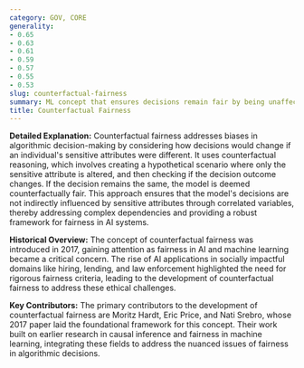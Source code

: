```yaml
---
category: GOV, CORE
generality:
- 0.65
- 0.63
- 0.61
- 0.59
- 0.57
- 0.55
- 0.53
slug: counterfactual-fairness
summary: ML concept that ensures decisions remain fair by being unaffected by sensitive attributes, such as race or gender, in hypothetical scenarios where these attributes are altered.
title: Counterfactual Fairness
---
```


**Detailed Explanation:** Counterfactual fairness addresses biases in algorithmic decision-making by considering how decisions would change if an individual's sensitive attributes were different. It uses counterfactual reasoning, which involves creating a hypothetical scenario where only the sensitive attribute is altered, and then checking if the decision outcome changes. If the decision remains the same, the model is deemed counterfactually fair. This approach ensures that the model's decisions are not indirectly influenced by sensitive attributes through correlated variables, thereby addressing complex dependencies and providing a robust framework for fairness in AI systems.

**Historical Overview:** The concept of counterfactual fairness was introduced in 2017, gaining attention as fairness in AI and machine learning became a critical concern. The rise of AI applications in socially impactful domains like hiring, lending, and law enforcement highlighted the need for rigorous fairness criteria, leading to the development of counterfactual fairness to address these ethical challenges.

**Key Contributors:** The primary contributors to the development of counterfactual fairness are Moritz Hardt, Eric Price, and Nati Srebro, whose 2017 paper laid the foundational framework for this concept. Their work built on earlier research in causal inference and fairness in machine learning, integrating these fields to address the nuanced issues of fairness in algorithmic decisions.